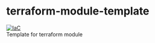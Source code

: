 # terraform-module-template

[![IaC](https://app.soluble.cloud/api/v1/public/badges/2326ca54-b616-4dcf-863f-1fd57236c549.svg)](https://app.soluble.cloud/repos/details/github.com/coffeeshopmicroservicedemo/terraform-module-template)  
Template for terraform module
